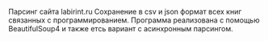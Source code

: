 Парсинг сайта labirint.ru
Сохранение в csv и json формат всех книг связанных с программированием.
Программа реализована с помощью BeautifulSoup4 и также етсь вариант с асинхронным парсингом.